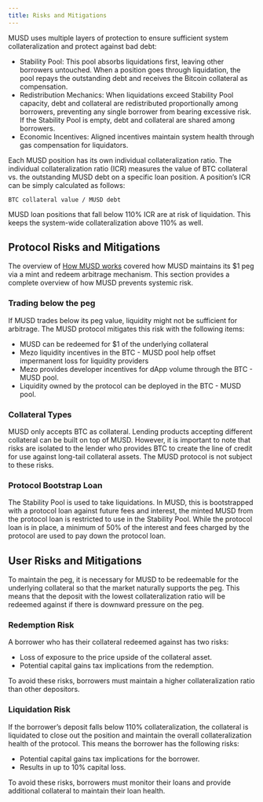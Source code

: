```yaml
---
title: Risks and Mitigations
---
```


MUSD uses multiple layers of protection to ensure sufficient system collateralization and protect against bad debt:

* Stability Pool: This pool absorbs liquidations first, leaving other borrowers untouched. When a position goes through liquidation, the pool repays the outstanding debt and receives the Bitcoin collateral as compensation.
* Redistribution Mechanics: When liquidations exceed Stability Pool capacity, debt and collateral are redistributed proportionally among borrowers, preventing any single borrower from bearing excessive risk. If the Stability Pool is empty, debt and collateral are shared among borrowers.
* Economic Incentives: Aligned incentives maintain system health through gas compensation for liquidators.

Each MUSD position has its own individual collateralization ratio. The individual collateralization ratio (ICR) measures the value of BTC collateral vs. the outstanding MUSD debt on a specific loan position. A position’s ICR can be simply calculated as follows:

`BTC collateral value / MUSD debt`

MUSD loan positions that fall below 110% ICR are at risk of liquidation. This keeps the system-wide collateralization above 110% as well.

## Protocol Risks and Mitigations

The overview of [How MUSD works](/docs/users/musd#how-musd-works) covered how MUSD maintains its $1 peg via a mint and redeem arbitrage mechanism. This section provides a complete overview of how MUSD prevents systemic risk.

### Trading below the peg

If MUSD trades below its peg value, liquidity might not be sufficient for arbitrage. The MUSD protocol mitigates this risk with the following items:

* MUSD can be redeemed for $1 of the underlying collateral
* Mezo liquidity incentives in the BTC - MUSD pool help offset impermanent loss for liquidity providers
* Mezo provides developer incentives for dApp volume through the BTC - MUSD pool.
* Liquidity owned by the protocol can be deployed in the BTC - MUSD pool.

### Collateral Types

MUSD only accepts BTC as collateral. Lending products accepting different collateral can be built on top of MUSD. However, it is important to note that risks are isolated to the lender who provides BTC to create the line of credit for use against long-tail collateral assets. The MUSD protocol is not subject to these risks.

### Protocol Bootstrap Loan

The Stability Pool is used to take liquidations. In MUSD, this is bootstrapped with a protocol loan against future fees and interest, the minted MUSD from the protocol loan is restricted to use in the Stability Pool. While the protocol loan is in place, a minimum of 50% of the interest and fees charged by the protocol are used to pay down the protocol loan.

## User Risks and Mitigations

To maintain the peg, it is necessary for MUSD to be redeemable for the underlying collateral so that the market naturally supports the peg. This means that the deposit with the lowest collateralization ratio will be redeemed against if there is downward pressure on the peg.

### Redemption Risk

A borrower who has their collateral redeemed against has two risks:

* Loss of exposure to the price upside of the collateral asset.
* Potential capital gains tax implications from the redemption.

To avoid these risks, borrowers must maintain a higher collateralization ratio than other depositors.

### Liquidation Risk

If the borrower’s deposit falls below 110% collateralization, the collateral is liquidated to close out the position and maintain the overall collateralization health of the protocol. This means the borrower has the following risks:

* Potential capital gains tax implications for the borrower.
* Results in up to 10% capital loss.

To avoid these risks, borrowers must monitor their loans and provide additional collateral to maintain their loan health.